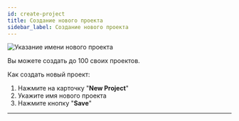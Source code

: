 ```yaml
---
id: create-project
title: Создание нового проекта
sidebar_label: Создание нового проекта
---
```


![Указание имени нового проекта](https://test-upl.quarkly.io/607d3473b99fb9001fcbcc16/images/docs-new-dashboard-enter-project-name.png?v=2021-05-15T08:01:05.663Z)

Вы можете создать до 100 своих проектов.

Как создать новый проект:

1.  Нажмите на карточку "**New Project**"
2.  Укажите имя нового проекта
3.  Нажмите кнопку "**Save**"

---
